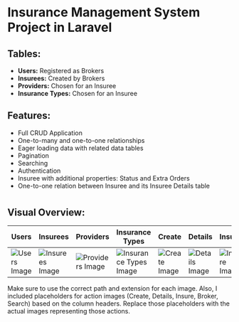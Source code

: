 # Insurance Management System Project in Laravel

## Tables:
- **Users:** Registered as Brokers
- **Insurees:** Created by Brokers
- **Providers:** Chosen for an Insuree
- **Insurance Types:** Chosen for an Insuree

## Features:
- Full CRUD Application
- One-to-many and one-to-one relationships
- Eager loading data with related data tables
- Pagination
- Searching
- Authentication
- Insuree with additional properties: Status and Extra Orders
- One-to-one relation between Insuree and its Insuree Details table



#  

## Visual Overview:

| Users | Insurees | Providers | Insurance Types | Create | Details | Insure | Broker | Search |
| --- | --- | --- | --- | --- | --- | --- | --- | --- |
| ![Users Image](https://github.com/mareklonicek/insurance-laravel/raw/129954181/assets/2c6ce5b5-59d0-4e6f-96eb-b94d912e8a80.png) | ![Insurees Image](https://github.com/mareklonicek/insurance-laravel/raw/129954181/assets/e84a3fb8-5d44-46c0-9f27-78ffc6a00fdb.png) | ![Providers Image](https://github.com/mareklonicek/insurance-laravel/raw/129954181/assets/4629bdd5-7021-4817-82d5-bf7f322ef289.png) | ![Insurance Types Image](https://github.com/mareklonicek/insurance-laravel/raw/129954181/assets/060335d8-e9f5-45aa-86b3-533b6cf1bbc4.png) | ![Create Image](https://github.com/mareklonicek/insurance-laravel/raw/129954181/assets/55903e76-1ca2-4ee7-b530-79ce7ac6a1b7.png) | ![Details Image](https://github.com/mareklonicek/insurance-laravel/raw/129954181/assets/64d2a944-9e9b-484a-8254-fef5ef7ca11d.png) | ![Insure Image](https://github.com/mareklonicek/insurance-laravel/raw/129954181/assets/61b1af48-3ff9-4eb7-8e94-ddae6b8e11b8.png) | ![Broker Image](https://github.com/mareklonicek/insurance-laravel/raw/129954181/assets/9a1ae9d4-0754-4806-b86d-8fba69c21c4f.png) | ![Search Image](https://github.com/mareklonicek/insurance-laravel/raw/129954181/assets/8d6332e2-f006-4665-b98a-c6d77b4ad94f.png) |

Make sure to use the correct path and extension for each image. Also, I included placeholders for action images (Create, Details, Insure, Broker, Search) based on the column headers. Replace those placeholders with the actual images representing those actions.

